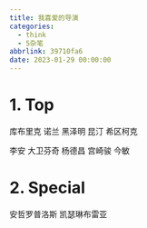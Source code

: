 ```yaml
---
title: 我喜爱的导演
categories:
  - think
  - 5杂笔
abbrlink: 39710fa6
date: 2023-01-29 00:00:00
---
```


# 1. Top

库布里克
诺兰
黑泽明
昆汀
希区柯克

李安
大卫芬奇
杨德昌
宫崎骏
今敏

# 2. Special

安哲罗普洛斯
凯瑟琳布雷亚
